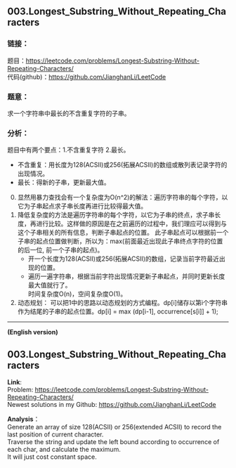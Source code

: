   
## 003.Longest_Substring_Without_Repeating_Characters  
  
### **链接**：  
题目：https://leetcode.com/problems/Longest-Substring-Without-Repeating-Characters/  
代码(github)：https://github.com/JianghanLi/LeetCode  
  
### **题意**：  
求一个字符串中最长的不含重复字符的子串。
  
### **分析**：
题目中有两个要点：1.不含重复字符 2.最长。
- 不含重复：用长度为128(ACSII)或256(拓展ACSII)的数组或散列表记录字符的出现情况。
- 最长：得新的子串，更新最大值。
	
0. 显然用暴力查找会有一个复杂度为O(n^2)的解法：遍历字符串的每个字符，以它为子串起点求子串长度再进行比较得最大值。
1. 降低复杂度的方法是遍历字符串的每个字符，以它为子串的终点，求子串长度，再进行比较。这样做的原因是在之前遍历的过程中，我们理应可以得到与这个子串相关的所有信息，判断子串起点的位置。
此子串起点可以根据前一个子串的起点位置做判断，所以为：max(前面最近出现此子串终点字符的位置的后一位, 前一个子串的起点)。
	- 开一个长度为128(ACSII)或256(拓展ACSII)的数组，记录当前字符最近出现的位置。
	- 遍历一遍字符串，根据当前字符出现情况更新子串起点，并同时更新长度最大值就行了。  
	时间复杂度O(n)，空间复杂度O(1)。
2. 动态规划：
	可以把1中的思路以动态规划的方式编程。dp[i]储存以第i个字符串作为结尾的子串的起点位置。dp[i] = max (dp[i-1], occurrence[s[i]] + 1);

---  
  
**(English version)**  
  
  
## 003.Longest_Substring_Without_Repeating_Characters  
  
  
**Link**:  
Problem: https://leetcode.com/problems/Longest-Substring-Without-Repeating-Characters/  
Newest solutions in my Github: https://github.com/JianghanLi/LeetCode  
  
**Analysis**：  
Generate an array of size 128(ACSII) or 256(extended ACSII) to record the last position of current character.  
Traverse the string and update the left bound according to occurrence of each char, and calculate the maximum.  
It will just cost constant space.